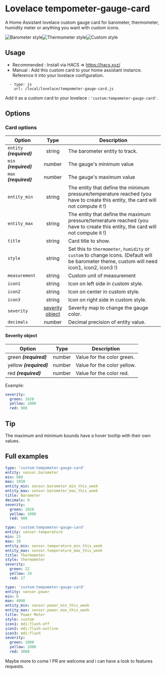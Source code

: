 # Lovelace tempometer-gauge-card
A Home Assistant lovelace custom gauge card for barometer, thermometer, humidity meter or anything you want with custom icons.

![Barometer style](https://user-images.githubusercontent.com/25659602/63027159-b7464980-beac-11e9-8d7a-2143eeead609.png)![Thermometer style](https://user-images.githubusercontent.com/25659602/63299603-76986700-c2d6-11e9-8739-e9cbb441a94b.png)![Custom style](https://user-images.githubusercontent.com/25659602/73101770-b9e3ab00-3ef0-11ea-9784-7f721de5a24c.png)



## Usage
* Recommended : Install via HACS => https://hacs.xyz/
* Manual :
Add this custom card to your home assistant instance. Reference it into your lovelace configuration.
```
  - type: js
    url: /local/lovelace/tempometer-gauge-card.js
```

Add it as a custom card to your lovelace : `'custom:tempometer-gauge-card'`.

## Options
### Card options
| **Option** | **Type** | **Description** |
|-|:-:|-|
| `entity` ***(required)*** | string | The barometer entity to track. |
| `min` ***(required)*** | number | The gauge's minimum value |
| `max` ***(required)*** | number | The gauge's maximum value |
| `entity_min` | string | The entity that define the minimum pressure/temperature reached (you have to create this entity, the card will not compute it !) |
| `entity_max` | string | The entity that define the maximum pressure/temerature reached (you have to create this entity, the card will not compute it !) |
| `title` | string | Card title to show. |
| `style` | string | Set this to `thermometer`, `humidity` or `custom` to change icons. (Default will be barometer theme, custom will need icon1, icon2, icon3 !) |
| `measurement` | string | Custom unit of measurement |
| `icon1` | string | Icon on left side in custom style. |
| `icon2` | string | Icon on center in custom style. |
| `icon3` | string | Icon on right side in custom style. |
| `severity` | [severity object](#severity-object) | Severity map to change the gauge color. |
| `decimals` | number | Decimal precision of entity value. |

#### Severity object
| **Option** | **Type** | **Description** |
|-|:-:|-|
| green ***(required)*** | number | Value for the color green.
| yellow ***(required)*** | number | Value for the color yellow.
| red ***(required)*** | number | Value for the color red.

Example:
```yaml
severity:
  green: 1020
  yellow: 1000
  red: 900
```

## Tip
The maximum and minimum bounds have a hover tooltip with their own values.

## Full examples
```yaml
type: 'custom:tempometer-gauge-card'
entity: sensor.barometer
min: 980
max: 1050
entity_min: sensor.barometer_min_this_week
entity_max: sensor.barometer_max_this_week
title: Barometer
decimals: 0
severity:
  green: 1020
  yellow: 1000
  red: 900
```
```yaml
type: 'custom:tempometer-gauge-card'
entity: sensor.temperature
min: 15
max: 30
entity_min: sensor.temperature_min_this_week
entity_max: sensor.temperature_max_this_week
title: Thermometer
style: thermometer
severity:
  green: 22
  yellow: 24
  red: 27
```
```yaml
type: 'custom:tempometer-gauge-card'
entity: sensor.power
min: 0
max: 4000
entity_min: sensor.power_min_this_week
entity_max: sensor.power_max_this_week
title: Power Meter
style: custom
icon1: mdi:flash-off
icon2: mdi:flash-outline
icon3: mdi:flash
severity:
  green: 1000
  yellow: 2000
  red: 3000
```

Maybe more to come ! PR are welcome and i can have a look to features requests.
